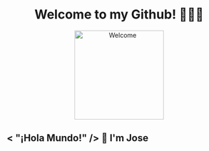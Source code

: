 <h1 align="center">Welcome to my Github! 👨🏻‍💻</h1>
<div align="center">
  <img src="https://pa1.aminoapps.com/6101/04c58d505bef85af347bc711341c6a77455ef100_hq.gif" width="200" alt="Welcome">
</div>


## < "¡Hola Mundo!" /> 👋 I'm Jose 

<!--
**jmvilla12/jmvilla12** is a ✨ _special_ ✨ repository because its `README.md` (this file) appears on your GitHub profile.

Here are some ideas to get you started:

- 🔭 I’m currently working on ...
- 🌱 I’m currently learning ...
- 👯 I’m looking to collaborate on ...
- 🤔 I’m looking for help with ...
- 💬 Ask me about ...
- 📫 How to reach me: ...
- 😄 Pronouns: ...
- ⚡ Fun fact: ...
-->
